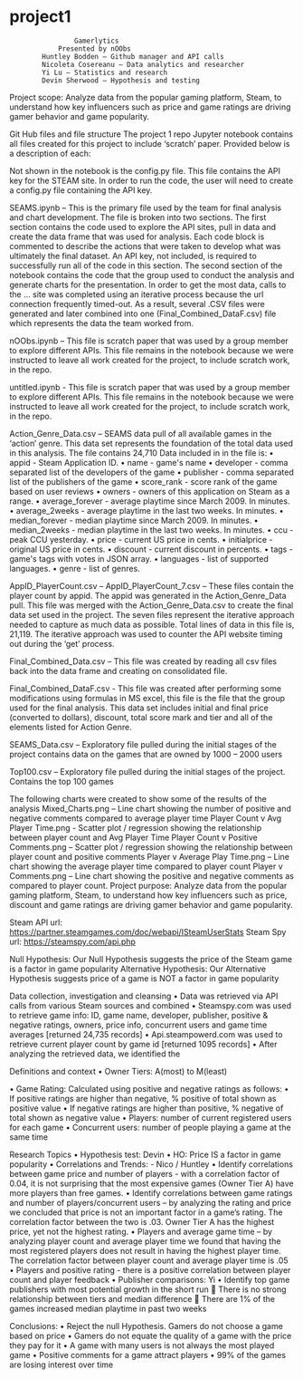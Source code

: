 # project1
                    Gamerlytics
                Presented by nOObs
            Huntley Bodden – Github manager and API calls
            Nicoleta Cosereanu – Data analytics and researcher
            Yi Lu – Statistics and research
            Devin Sherwood – Hypothesis and testing

Project scope: Analyze data from the popular gaming platform, Steam, to understand how key influencers such as price and game ratings are driving gamer behavior and game popularity.

Git Hub files and file structure 
The project 1 repo Jupyter notebook contains all files created for this project to include ‘scratch’ paper. Provided below is a description of each:

Not shown in the notebook is the config.py file. This file contains the API key for the STEAM site. In order to run the code, the user will need to create a config.py file containing the API key.

SEAMS.ipynb – This is the primary file used by the team for final analysis and chart development. The file is broken into two sections. The first section contains the code used to explore the API sites, pull in data and create the data frame that was used for analysis. Each code block is commented to describe the actions that were taken to develop what was ultimately the final dataset. An API key, not included, is required to successfully run all of the code in this section. 
The second section of the notebook contains the code that the group used to conduct the analysis and generate charts for the presentation. In order to get the most data, calls to the … site was completed using an iterative process because the url connection frequently timed-out. As a result, several .CSV files were generated and later combined into one (Final_Combined_DataF.csv) file which represents the data the team worked from. 

nOObs.ipynb – This file is scratch paper that was used by a group member to explore different APIs. This file remains in the notebook because we were instructed to leave all work created for the project, to include scratch work, in the repo.

untitled.ipynb - This file is scratch paper that was used by a group member to explore different APIs. This file remains in the notebook because we were instructed to leave all work created for the project, to include scratch work, in the repo.

Action_Genre_Data.csv – SEAMS data pull of all available games in the ‘action’ genre. This data set represents the foundation of the total data used in this analysis. The file contains 24,710
Data included in in the file is:
•	appid - Steam Application ID. 
•	name - game's name
•	developer - comma separated list of the developers of the game
•	publisher - comma separated list of the publishers of the game
•	score_rank - score rank of the game based on user reviews
•	owners - owners of this application on Steam as a range.
•	average_forever - average playtime since March 2009. In minutes.
•	average_2weeks - average playtime in the last two weeks. In minutes.
•	median_forever - median playtime since March 2009. In minutes.
•	median_2weeks - median playtime in the last two weeks. In minutes.
•	ccu - peak CCU yesterday.
•	price - current US price in cents.
•	initialprice - original US price in cents.
•	discount - current discount in percents.
•	tags - game's tags with votes in JSON array.
•	languages - list of supported languages.
•	genre - list of genres.

AppID_PlayerCount.csv – AppID_PlayerCount_7.csv – These files contain the player count by appid. The appid was generated in the Action_Genre_Data pull. This file was merged with the Action_Genre_Data.csv to create the final data set used in the project. The seven files represent the iterative approach needed to capture as much data as possible. Total lines of data in this file is, 21,119. The iterative approach was used to counter the API website timing out during the ‘get’ process. 
 
Final_Combined_Data.csv – This file was created by reading all csv files back into the data frame and creating on consolidated file. 

Final_Combined_DataF.csv - This file was created after performing some modifications using formulas in MS excel, this file is the file that the group used for the final analysis. This data set includes initial and final price (converted to dollars), discount, total score mark and tier and all of the elements listed for Action Genre.

SEAMS_Data.csv – Exploratory file pulled during the initial stages of the project contains data on the games that are owned by 1000 – 2000 users 

Top100.csv – Exploratory file pulled during the initial stages of the project. Contains the top 100 games 

The following charts were created to show some of the results of the analysis 
Mixed_Charts.png – Line chart showing the number of positive and negative comments compared to average player time 
Player Count v Avg Player Time.png - Scatter plot / regression showing the relationship between player count and Avg Player Time 
Player Count v Positive Comments.png – Scatter plot / regression showing the relationship between player count and positive comments 
Player v Average Play Time.png – Line chart showing the average player time compared to player count 
Player v Comments.png – Line chart showing the positive and negative comments as compared to player count. 
Project purpose: Analyze data from the popular gaming platform, Steam, to understand how key influencers such as price, discount and game ratings are driving gamer behavior and game popularity.

Steam API url: https://partner.steamgames.com/doc/webapi/ISteamUserStats 
Steam Spy url: https://steamspy.com/api.php 

Null Hypothesis: Our Null Hypothesis suggests the price of the Steam game is a factor in game popularity
Alternative Hypothesis: Our Alternative Hypothesis suggests price of a game is NOT a factor in game popularity

Data collection, investigation and cleansing 
•	Data was retrieved via API calls from various Steam sources and combined
•	Steamspy.com was used to retrieve game info: ID, game name, developer, publisher, positive & negative ratings, owners, price info, concurrent users and game time averages [returned 24,735 records]
•	Api.steampowerd.com was used to retrieve current player count by game id [returned 1095 records]
•	After analyzing the retrieved data, we identified the 

Definitions and context 
•	Owner Tiers: A(most) to M(least)
  
•	Game Rating:  Calculated using positive and negative ratings as follows:
•	If positive ratings are higher than negative, % positive of total shown as positive value
•	If negative ratings are higher than positive, % negative of total shown as negative value
•	Players: number of current registered users for each game
•	Concurrent users: number of people playing a game at the same time

Research Topics 
•	Hypothesis test: Devin
•	HO: Price IS a factor in game popularity
•	Correlations and Trends:  - Nico / Huntley
•	Identify correlations between game price and number of players - with a correlation factor of 0.04, it is not surprising that the most expensive games (Owner Tier A) have more players than free games.
•	Identify correlations between game ratings and number of players/concurrent users – by analyzing the rating and price we concluded that price is not an important factor in a game’s rating. The correlation factor between the two is .03. Owner Tier A has the highest price, yet not the highest rating. 
•	Players and average game time – by analyzing player count and average player time we found that having the most registered players does not result in having the highest player time.  The correlation factor between player count and average player time is .05
•	Players and positive rating - there is a positive correlation between player count and player feedback 
•	Publisher comparisons: Yi
•	Identify top game publishers with most potential growth in the short run
	There is no strong relationship between tiers and median difference 
	There are 1% of the games increased median playtime in past two weeks

Conclusions:
•	Reject the null Hypothesis. Gamers do not choose a game based on price
•	Gamers do not equate the quality of a game with the price they pay for it
•	A game with many users is not always the most played game
•	Positive comments for a game attract players
•	99% of the games  are losing interest over time



